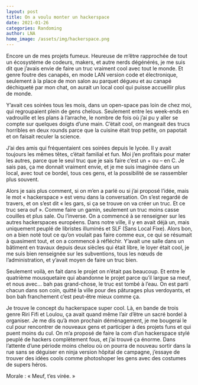 ```yaml
---
layout: post
title: On a voulu monter un hackerspace
date: 2021-01-26
categories: Randoming
author: LNA
home_image: /assets/img/hackerspace.png
---
```

Encore un de mes projets fumeux. Heureuse de m’être rapprochée de tout un écosystème de codeurs, makers, et autre nerds dégénérés, je me suis dit que j’avais envie de faire un truc vraiment cool avec tout le monde. Et genre foutre des canapés, en mode LAN version code et électronique, seulement à la place de mon salon au parquet dégueu et au canapé déchiqueté par mon chat, on aurait un local cool qui puisse accueillir plus de monde. 

Y’avait ces soirées tous les mois, dans un open-space pas loin de chez moi, qui regroupaient plein de gens chelous. Seulement entre les week-ends en vadrouille et les plans à l’arrache, le nombre de fois où j’ai pu y aller se compte sur quelques doigts d’une main. C’était cool, on mangeait des trucs horribles en deux rounds parce que la cuisine était trop petite, on papotait et on faisait reculer la science. 

J’ai des amis qui fréquentaient ces soirées depuis le lycée. Il y avait toujours les mêmes têtes, c’était familial et fun. Moi j’en profitais pour mater les autres, parce que le seul truc que je sais faire c’est un + ou – en C. Je sais pas, ça me donnait vraiment envie, et je me suis imaginée dans un local, avec tout ce bordel, tous ces gens, et la possibilité de se rassembler plus souvent. 

Alors je sais plus comment, si on m’en a parlé ou si j’ai proposé l’idée, mais le mot « hackerspace » est venu dans la conversation. On s’est regardé de travers, et on s’est dit « les gars, si ça se trouve on va créer un truc. Et ce truc sera ouf ». Comme faire un gamin, seulement un truc moins casse couilles et plus sale. Ou l’inverse. On a commencé à se renseigner sur les autres hackerspaces européens. Dans notre ville, il y en avait déjà un, mais uniquement peuplé de libristes illuminés et SLF (Sans Local Fixe). Alors bon, on a bien noté tout ce qu’on voulait pas faire comme eux, ce qui se résumait à quasiment tout, et on a commencé à réfléchir. Y’avait une salle dans un bâtiment en travaux depuis deux siècles qui était libre, le loyer était cool, je me suis bien renseignée sur les subventions, tous les nœuds de l’administration, et y’avait moyen de faire un truc bien. 

Seulement voilà, en fait dans le projet on n’était pas beaucoup. Et entre le quatrième mousquetaire qui abandonne le projet parce qu’il largue sa meuf, et nous avec… bah pas grand-chose, le truc est tombé à l’eau. On est parti chacun dans son coin, quitté la ville pour des pâturages plus verdoyants, et bon bah franchement c’est peut-être mieux comme ça. 

Je trouve le concept du hackerspace super cool. Là, en bande de trois genre Riri Fifi et Loulou, ça avait quand même l’air d’être un sacré bordel à organiser. Je me dis qu’à mon prochain déménagement, je me bougerai le cul pour rencontrer de nouveaux gens et participer à des projets funs et qui puent moins du cul. On m’a proposé de faire la com d’un hackerspace stylé peuplé de hackers complètement fous, et j’ai trouvé ça énorme. Dans l’attente d’une période moins chelou où on pourra de nouveau sortir dans la rue sans se déguiser en ninja version hôpital de campagne, j’essaye de trouver des idées cools comme photoshoper les gens avec des costumes de supers héros.

<p class="morale">Morale : « Meuf, t’es virée. »</p>